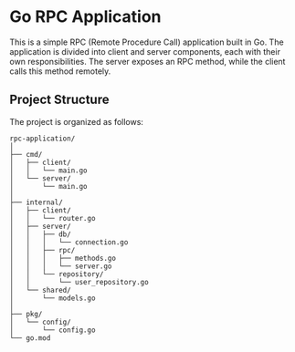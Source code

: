 # Go RPC Application

This is a simple RPC (Remote Procedure Call) application built in Go. The application is divided into client and server components, each with their own responsibilities. The server exposes an RPC method, while the client calls this method remotely.

## Project Structure

The project is organized as follows:

```
rpc-application/
│
├── cmd/
│   ├── client/
│   │   └── main.go
│   └── server/
│       └── main.go
│
├── internal/
│   ├── client/
│   │   └── router.go
│   ├── server/
│   │   ├── db/
│   │   │   └── connection.go
│   │   ├── rpc/
│   │   │   ├── methods.go
│   │   │   └── server.go
│   │   └── repository/
│   │       └── user_repository.go
│   └── shared/
│       └── models.go
│
├── pkg/
│   └── config/
│       └── config.go
└── go.mod
```
